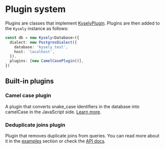 # Plugin system

Plugins are classes that implement [KyselyPlugin](https://koskimas.github.io/kysely/interfaces/KyselyPlugin.html). Plugins are then added to the `Kysely` instance as follows:

```ts
const db = new Kysely<Database>({
  dialect: new PostgresDialect({
    database: 'kysely_test',
    host: 'localhost',
  }),
  plugins: [new CamelCasePlugin()],
})
```

## Built-in plugins

### Camel case plugin

A plugin that converts snake_case identifiers in the database into camelCase in the JavaScript side. [Learn more](https://koskimas.github.io/kysely/classes/CamelCasePlugin.html).

### Deduplicate joins plugin

Plugin that removes duplicate joins from queries. You can read more about it in the [examples](/docs/recipes/deduplicate-joins) section or check the [API docs](https://koskimas.github.io/kysely/classes/DeduplicateJoinsPlugin.html).
